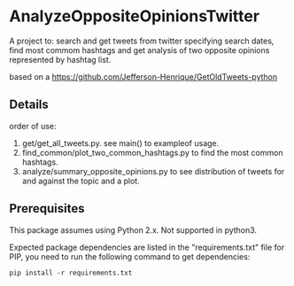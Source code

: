 # AnalyzeOppositeOpinionsTwitter
A project to:
search and get tweets from twitter specifying search dates,
find most commom hashtags and get analysis of two opposite opinions represented by hashtag list.

based on a https://github.com/Jefferson-Henrique/GetOldTweets-python

## Details
order of use:
1. get/get_all_tweets.py. see main() to exampleof usage.
2. find_common/plot_two_common_hashtags.py to find the most common hashtags.
3. analyze/summary_opposite_opinions.py to see distribution of tweets for and against the topic and a plot.
## Prerequisites
This package assumes using Python 2.x. Not supported in python3.

Expected package dependencies are listed in the "requirements.txt" file for PIP, you need to run the following command to get dependencies:
```
pip install -r requirements.txt
```
